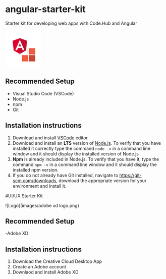 # angular-starter-kit
Starter kit for developing web apps with Code.Hub and Angular

![Logo](images/ngCodehub.png)

## Recommended Setup

- Visual Studio Code (VSCode)
- Node.js
- npm
- Git

## Installation instructions

1. Download and install [VSCode](https://code.visualstudio.com/download) editor.
2. Download and install an **LTS** version of [Node.js](https://nodejs.org/). To verify that you have installed it correctly type the command `node -v` in a command line window and it should display the installed version of Node.js
3. **Npm** is already included in Node.js. To verify that you have it, type the command `npm -v` in a command line window and it should display the installed npm version.
4. If you do not already have Git installed, navigate to https://git-scm.com/downloads, download the appropriate version for your environment and install it.

#UI/UX Starter Kit

![Logo](images/adobe xd logo.png)

## Recommended Setup
-Adobe XD

## Installation instructions
1. Download the Creative Cloud Desktop App
2. Create an Adobe account
3. Downlaod and install Adobe XD

